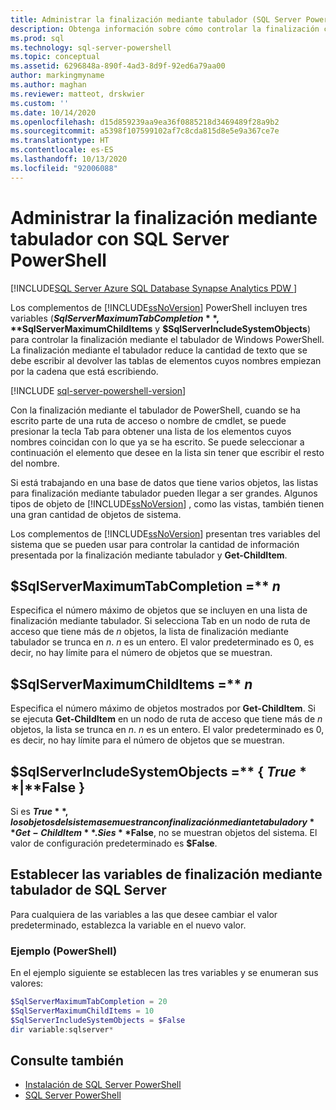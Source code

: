 ```yaml
---
title: Administrar la finalización mediante tabulador (SQL Server PowerShell)
description: Obtenga información sobre cómo controlar la finalización con tabulación de Windows PowerShell mediante el uso correcto de tres variables en los módulos de SQL Server PowerShell.
ms.prod: sql
ms.technology: sql-server-powershell
ms.topic: conceptual
ms.assetid: 6296848a-890f-4ad3-8d9f-92ed6a79aa00
author: markingmyname
ms.author: maghan
ms.reviewer: matteot, drskwier
ms.custom: ''
ms.date: 10/14/2020
ms.openlocfilehash: d15d859239aa9ea36f0885218d3469489f28a9b2
ms.sourcegitcommit: a5398f107599102af7c8cda815d8e5e9a367ce7e
ms.translationtype: HT
ms.contentlocale: es-ES
ms.lasthandoff: 10/13/2020
ms.locfileid: "92006088"
---
```

# <a name="manage-tab-completion-with-sql-server-powershell"></a>Administrar la finalización mediante tabulador con SQL Server PowerShell

[!INCLUDE[SQL Server Azure SQL Database Synapse Analytics PDW ](../includes/applies-to-version/sql-asdb-asdbmi-asa-pdw.md)]

 Los complementos de [!INCLUDE[ssNoVersion](../includes/ssnoversion-md.md)] PowerShell incluyen tres variables (**$SqlServerMaximumTabCompletion**, **$SqlServerMaximumChildItems** y **$SqlServerIncludeSystemObjects**) para controlar la finalización mediante el tabulador de Windows PowerShell. La finalización mediante el tabulador reduce la cantidad de texto que se debe escribir al devolver las tablas de elementos cuyos nombres empiezan por la cadena que está escribiendo.  

[!INCLUDE [sql-server-powershell-version](../includes/sql-server-powershell-version.md)]

Con la finalización mediante el tabulador de PowerShell, cuando se ha escrito parte de una ruta de acceso o nombre de cmdlet, se puede presionar la tecla Tab para obtener una lista de los elementos cuyos nombres coincidan con lo que ya se ha escrito. Se puede seleccionar a continuación el elemento que desee en la lista sin tener que escribir el resto del nombre.  

Si está trabajando en una base de datos que tiene varios objetos, las listas para finalización mediante tabulador pueden llegar a ser grandes. Algunos tipos de objeto de [!INCLUDE[ssNoVersion](../includes/ssnoversion-md.md)] , como las vistas, también tienen una gran cantidad de objetos de sistema.  

Los complementos de [!INCLUDE[ssNoVersion](../includes/ssnoversion-md.md)] presentan tres variables del sistema que se pueden usar para controlar la cantidad de información presentada por la finalización mediante tabulador y **Get-ChildItem**.

## <a name="sqlservermaximumtabcompletion--n"></a>$SqlServerMaximumTabCompletion =** *n*

Especifica el número máximo de objetos que se incluyen en una lista de finalización mediante tabulador. Si selecciona Tab en un nodo de ruta de acceso que tiene más de *n* objetos, la lista de finalización mediante tabulador se trunca en *n*. *n* es un entero. El valor predeterminado es 0, es decir, no hay límite para el número de objetos que se muestran.  

## <a name="sqlservermaximumchilditems--n"></a>$SqlServerMaximumChildItems =** *n*

Especifica el número máximo de objetos mostrados por **Get-ChildItem**. Si se ejecuta **Get-ChildItem** en un nodo de ruta de acceso que tiene más de *n* objetos, la lista se trunca en *n*. *n* es un entero. El valor predeterminado es 0, es decir, no hay límite para el número de objetos que se muestran.  

## <a name="sqlserverincludesystemobjects---true--false-"></a>$SqlServerIncludeSystemObjects =** { **$True** | **$False** }

Si es **$True**, los objetos del sistema se muestran con finalización mediante tabulador y **Get-ChildItem**. Si es **$False**, no se muestran objetos del sistema. El valor de configuración predeterminado es **$False**.  

## <a name="set-the-sql-server-tab-completion-variables"></a>Establecer las variables de finalización mediante tabulador de SQL Server

Para cualquiera de las variables a las que desee cambiar el valor predeterminado, establezca la variable en el nuevo valor.  

### <a name="example-powershell"></a>Ejemplo (PowerShell)

En el ejemplo siguiente se establecen las tres variables y se enumeran sus valores:  

```powershell
$SqlServerMaximumTabCompletion = 20  
$SqlServerMaximumChildItems = 10  
$SqlServerIncludeSystemObjects = $False  
dir variable:sqlserver*  
```

## <a name="see-also"></a>Consulte también

- [Instalación de SQL Server PowerShell](download-sql-server-ps-module.md)
- [SQL Server PowerShell](sql-server-powershell.md)